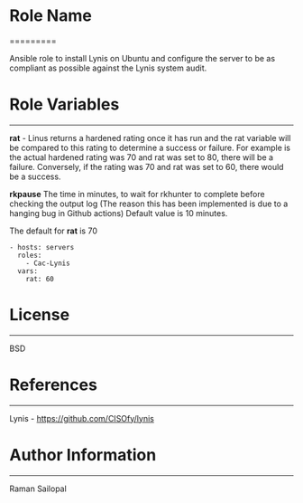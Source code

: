 # Role Name
=========

Ansible role to install Lynis on Ubuntu and configure the server to be as compliant as possible against the Lynis system audit.


# Role Variables
--------------

**rat** - Linus returns a hardened rating once it has run and the rat variable will be compared to this rating to determine a success or failure. For example is the actual hardened rating was 70 and rat was set to 80, there will be a failure. Conversely, if the rating was 70 and rat was set to 60, there would be a success. 

**rkpause** The time in minutes, to wait for rkhunter to complete before checking the output log (The reason this has been implemented is due to a hanging bug in Github actions) Default value is 10 minutes.

The default for **rat** is 70


    - hosts: servers
      roles: 
        - Cac-Lynis
      vars:
        rat: 60

# License
-------

BSD

# References
------------------

Lynis - https://github.com/CISOfy/lynis

# Author Information
------------------

Raman Sailopal
